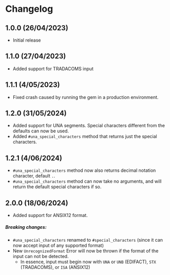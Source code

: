 # Changelog

## 1.0.0 (26/04/2023)

* Initial release

## 1.1.0 (27/04/2023)

* Added support for TRADACOMS input

## 1.1.1 (4/05/2023)

* Fixed crash caused by running the gem in a production environment.

## 1.2.0 (31/05/2024)

* Added support for UNA segments. Special characters different from the defaults can now be used.
* Added `#una_special_characters` method that returns just the special characters.

## 1.2.1 (4/06/2024)

* `#una_special_characters` method now also returns decimal notation character, default `.`.
* `#una_special_characters` method can now take no arguments, and will return the default special characters if so.

## 2.0.0 (18/06/2024)

* Added support for ANSIX12 format.

##### Breaking changes:
* `#una_special_characters` renamed to `#special_characters` (since it can now accept input of any supported format)
* New `UnrecognizedFormat` Error will now be thrown if the format of the input can not be detected.
    * In essence, input must begin now with `UNA` or `UNB` (EDIFACT), `STX` (TRADACOMS), or `ISA` (ANSIX12)

